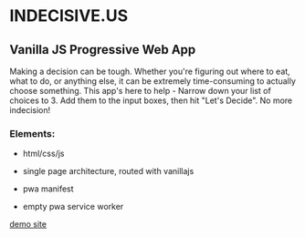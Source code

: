 # INDECISIVE.US
## Vanilla JS Progressive Web App

Making a decision can be tough. Whether you're figuring out where to eat, what to do, or anything else, it can be extremely time-consuming to actually choose something.
This app's here to help - Narrow down your list of choices to 3. Add them to the input boxes, then hit "Let's Decide". No more indecision!

### Elements:

* html/css/js

* single page architecture, routed with vanillajs

* pwa manifest

* empty pwa service worker

[demo site](https://indecisive.us)
